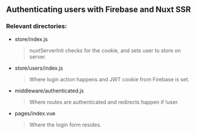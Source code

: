 ## Authenticating users with Firebase and Nuxt SSR

### Relevant directories:

- store/index.js

  > nuxtServerInit checks for the cookie, and sets user to store on server.

- store/users/index.js

  > Where login action happens and JWT cookie from Firebase is set.

- middleware/authenticated.js

  > Where routes are authenticated and redirects happen if !user.

- pages/index.vue

  > Where the login form resides.
